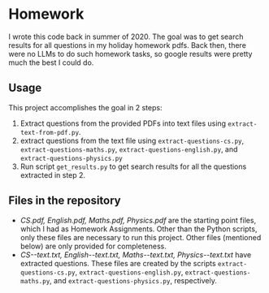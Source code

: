 # Homework
I wrote this code back in summer of 2020. The goal was to get search results for all questions in my holiday homework pdfs. Back then, there were no LLMs to do such homework tasks, so google results were pretty much the best I could do.

## Usage
This project accomplishes the goal in 2 steps:
1. Extract questions from the provided PDFs into text files using `extract-text-from-pdf.py`.
2. extract questions from the text file using `extract-questions-cs.py`, `extract-questions-maths.py`, `extract-questions-english.py`, and `extract-questions-physics.py`
3. Run script `get_results.py` to get search results for all the questions extracted in step 2.

## Files in the repository
+ _CS.pdf, English.pdf, Maths.pdf, Physics.pdf_ are the starting point files, which I had as Homework Assignments. Other than the Python scripts, only these files are necessary to run this project. Other files (mentioned below) are only provided for completeness.
+ _CS--text.txt, English--text.txt, Maths--text.txt, Physics--text.txt_ have extracted questions. These files are created by the scripts `extract-questions-cs.py`, `extract-questions-english.py`, `extract-questions-maths.py`, and `extract-questions-physics.py`, respectively.
